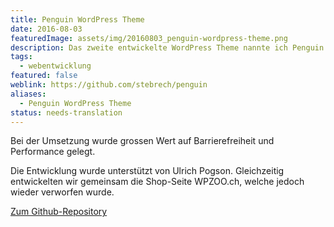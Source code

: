 ```yaml
---
title: Penguin WordPress Theme
date: 2016-08-03
featuredImage: assets/img/20160803_penguin-wordpress-theme.png
description: Das zweite entwickelte WordPress Theme nannte ich Penguin. Dessen Design ist schlicht und nutzt den sogenannten Masonry-Karten-Stil auf einem grösseren Desktop-Bildschirm.
tags:
  - webentwicklung
featured: false
weblink: https://github.com/stebrech/penguin
aliases:
  - Penguin WordPress Theme
status: needs-translation
---
```

Bei der Umsetzung wurde grossen Wert auf Barrierefreiheit und Performance gelegt.

Die Entwicklung wurde unterstützt von Ulrich Pogson. Gleichzeitig entwickelten wir gemeinsam die Shop-Seite WPZOO.ch, welche jedoch wieder verworfen wurde.

[Zum Github-Repository](https://github.com/stebrech/penguin)

